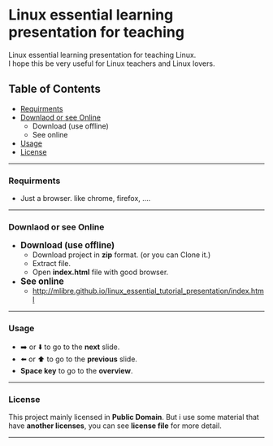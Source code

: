 # Linux essential learning presentation for teaching
Linux essential learning presentation for teaching Linux.  
I hope this be very useful for Linux teachers and Linux lovers.

## Table of Contents
+ [Requirments](#requirments)
+ [Downlaod or see Online](#downlaod-or-see-online)
	+ Download (use offline)
	+ See online
+ [Usage](#usage)
+ [License](#license)

---
### Requirments
+ Just a browser. like chrome, firefox, ....

---
### Downlaod or see Online
+ <big>**Download (use offline)**</big>
	+ Download project in **zip** format. (or you can Clone it.)
	+ Extract file.
	+ Open **index.html** file with good browser.
+ <big>**See online**</big>
	+ http://mlibre.github.io/linux_essential_tutorial_presentation/index.html

---
### Usage
+ :arrow_right: or :arrow_down: to go to the **next** slide.  
+ :arrow_left: or :arrow_up: to go to the **previous** slide.  
+ **Space key** to go to the **overview**.

---
### License
This project mainly licensed in **Public Domain**. But i use some material that have **another licenses**, you can see **license file** for more detail.

---
